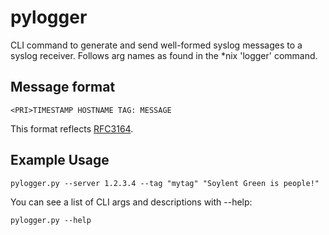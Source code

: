 # pylogger
CLI command to generate and send well-formed syslog messages to a syslog receiver.
Follows arg names as found in the *nix 'logger' command.

## Message format
`<PRI>TIMESTAMP HOSTNAME TAG: MESSAGE`

This format reflects [RFC3164](http://www.ietf.org/rfc/rfc3164.txt).

## Example Usage

`pylogger.py --server 1.2.3.4 --tag "mytag" "Soylent Green is people!"`

You can see a list of CLI args and descriptions with --help:

`pylogger.py --help`
